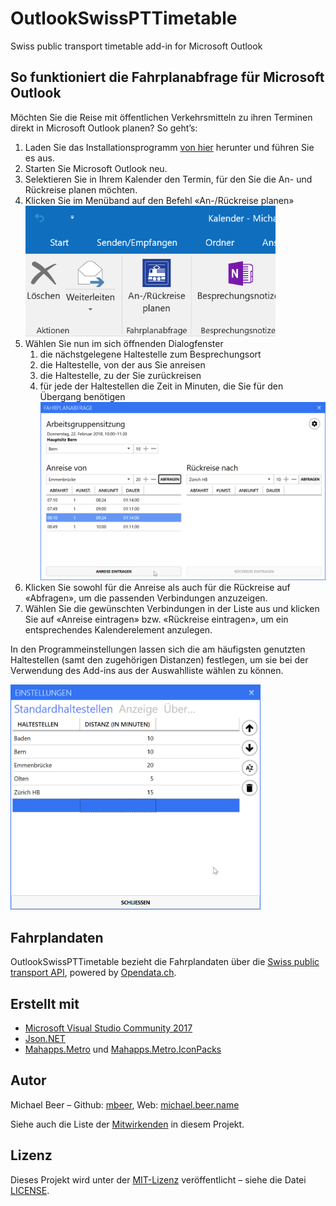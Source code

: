 ﻿# OutlookSwissPTTimetable
Swiss public transport timetable add-in for Microsoft Outlook

## So funktioniert die Fahrplanabfrage für Microsoft Outlook

Möchten Sie die Reise mit öffentlichen Verkehrsmitteln zu ihren Terminen direkt in Microsoft Outlook planen? So geht’s:

1. Laden Sie das Installationsprogramm [von hier](https://github.com/mbeer/OutlookSwissPTTimetable/raw/master/publish/setup.exe) herunter und führen Sie es aus.
1. Starten Sie Microsoft Outlook neu.
1. Selektieren Sie in Ihrem Kalender den Termin, für den Sie die An- und Rückreise planen möchten.
1. Klicken Sie im Menüband auf den Befehl «An-/Rückreise planen»  
    <img src="docs/RibbonButton.png" width="400" title="Menüband">
1. Wählen Sie nun im sich öffnenden Dialogfenster
    1. die nächstgelegene Haltestelle zum Besprechungsort
	1. die Haltestelle, von der aus Sie anreisen
	1. die Haltestelle, zu der Sie zurückreisen
	1. für jede der Haltestellen die Zeit in Minuten, die Sie für den Übergang benötigen  
        ![Hauptfenster](docs/MainWindow.png)
1. Klicken Sie sowohl für die Anreise als auch für die Rückreise auf «Abfragen», um die passenden Verbindungen anzuzeigen.
1. Wählen Sie die gewünschten Verbindungen in der Liste aus und klicken Sie auf «Anreise eintragen» bzw. «Rückreise eintragen», um ein entsprechendes Kalenderelement anzulegen.

In den Programmeinstellungen lassen sich die am häufigsten genutzten Haltestellen (samt den zugehörigen Distanzen) festlegen, um sie bei der Verwendung des Add-ins aus der Auswahlliste wählen zu können.

<img src="docs/SettingsWindow.png" width="400" title="Einstellungsfenster">


## Fahrplandaten

OutlookSwissPTTimetable bezieht die Fahrplandaten über die [Swiss public transport API](https://transport.opendata.ch/), powered by [Opendata.ch](https://opendata.ch/).

## Erstellt mit

* [Microsoft Visual Studio Community 2017](https://www.visualstudio.com/de/vs/)
* [Json.NET](https://www.newtonsoft.com/json)
* [Mahapps.Metro](https://github.com/MahApps/MahApps.Metro) und [Mahapps.Metro.IconPacks](https://github.com/MahApps/MahApps.Metro.IconPacks)

## Autor

Michael Beer – Github: [mbeer](https://github.com/mbeer/), Web: [michael.beer.name](http://www.michael.beer.name)

Siehe auch die Liste der [Mitwirkenden](https://github.com/mbeer/OutlookSwissPTTimetable/contributors) in diesem Projekt.

## Lizenz

Dieses Projekt wird unter der [MIT-Lizenz](https://de.wikipedia.org/wiki/MIT-Lizenz) veröffentlicht – siehe die Datei [LICENSE](LICENSE).




